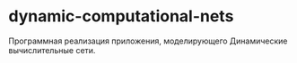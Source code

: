 # dynamic-computational-nets
Программная реализация приложения, моделирующего Динамические вычислительные сети.
